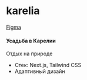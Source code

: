 # karelia

[Figma](https://www.figma.com/proto/cSsCxANXCI3dvKTVsZ5klq/Estate-(Copy)?node-id=0-27)

#### Усадьба в Карелии

Отдых на природе

- Стек: Next.js, Tailwind CSS
- Адаптивный дизайн
